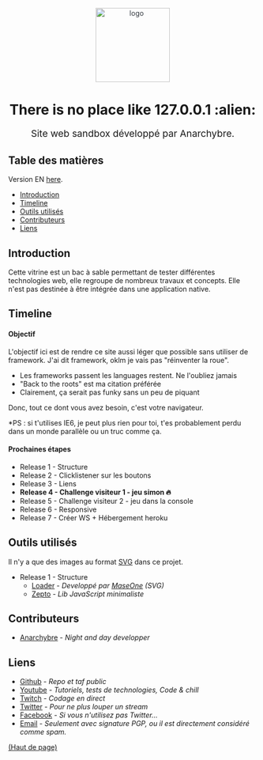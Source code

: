 <p align="center" style="color: #343a40">
  <img src="https://anarchybre.github.io/assets/psycho.png" alt="logo" height="150" width="150">
  <h1 align="center">There is no place like 127.0.0.1 :alien:</h1>
</p>
<p align="center" style="font-size: 1.2rem;">Site web sandbox développé par Anarchybre.</p>

## Table des matières

Version EN [here](https://github.com/Anarchybre/anarchybre.github.io/).

- [Introduction](#introduction)
- [Timeline](#timeline)
- [Outils utilisés](#outils-utilisés)
- [Contributeurs](#contributeurs)
- [Liens](#liens)


## Introduction

Cette vitrine est un bac à sable permettant de tester différentes technologies web, elle regroupe de nombreux travaux et concepts. Elle n'est pas destinée à être intégrée dans une application native. 

## Timeline

#### Objectif

L'objectif ici est de rendre ce site aussi léger que possible sans utiliser de framework. J'ai dit framework, oklm je vais pas "réinventer la roue".
  * Les frameworks passent les languages restent. Ne l'oubliez jamais
  * "Back to the roots" est ma citation préférée
  * Clairement, ça serait pas funky sans un peu de piquant

Donc, tout ce dont vous avez besoin, c'est votre navigateur.
  
*PS : si t'utilises IE6, je peut plus rien pour toi, t'es probablement perdu dans un monde parallèle ou un truc comme ça.
  
#### Prochaines étapes

* Release 1 - Structure
* Release 2 - Clicklistener sur les boutons
* Release 3 - Liens
* **Release 4 - Challenge visiteur 1 - jeu simon :fire:**
* Release 5 - Challenge visiteur 2 - jeu dans la console
* Release 6 - Responsive
* Release 7 - Créer WS + Hébergement heroku

## Outils utilisés
Il n'y a que des images au format [SVG](https://fr.wikipedia.org/wiki/Scalable_Vector_Graphics) dans ce projet.

* Release 1 - Structure
    * [Loader](https://codepen.io/Maseone/pen/rGapf) - *Developpé par [MaseOne](https://codepen.io/Maseone/) (SVG)*
    * [Zepto](https://zeptojs.com) - *Lib JavaScript minimaliste*

## Contributeurs

  * [Anarchybre](https://github.com/Anarchybre) - *Night and day developper*

## Liens
  * [Github](https://github.com/Anarchybre) - *Repo et taf public*
  * [Youtube](https://www.youtube.com/channel/UC7ajRz5X63gFh_1AcXHm8Kg) - *Tutoriels, tests de technologies, Code & chill*
  * [Twitch](https://www.twitch.tv/anarchybre) - *Codage en direct*
  * [Twitter](https://twitter.com/Anarchybr3) - *Pour ne plus louper un stream*
  * [Facebook](https://www.facebook.com/Anarchybr3) - *Si vous n'utilisez pas Twitter...*
  * [Email](mailto:anarchybr3@gmail.com) - *Seulement avec signature PGP, ou il est directement considéré comme spam.*

[(Haut de page)](#table-des-matières)